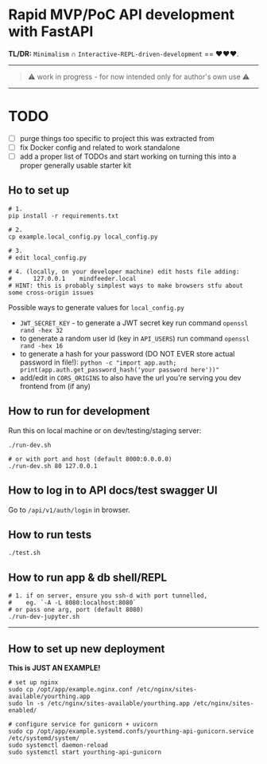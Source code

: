 # Rapid MVP/PoC API development with FastAPI

**TL/DR:** `Minimalism` ∩ `Interactive-REPL-driven-development` == ❤️❤️❤️.

---

> ⚠️ work in progress - for now intended only for author's own use ⚠️

---

# TODO

- [ ] purge things too specific to project this was extracted from
- [ ] fix Docker config and related to work standalone
- [ ] add a proper list of TODOs and start working on turning this into a proper generally usable starter kit

## Ho to set up
```shell script
# 1.
pip install -r requirements.txt

# 2.
cp example.local_config.py local_config.py

# 3.
# edit local_config.py

# 4. (locally, on your developer machine) edit hosts file adding:
#      127.0.0.1	mindfeeder.local
# HINT: this is probably simplest ways to make browsers stfu about some cross-origin issues
```

Possible ways to generate values for `local_config.py`
- `JWT_SECRET_KEY` - to generate a JWT secret key run command `openssl rand -hex 32`
- to generate a random user id (key in `API_USERS`) run command `openssl rand -hex 16`
- to generate a hash for your password (DO NOT EVER store actual password in file!): `python -c "import app.auth; print(app.auth.get_password_hash('your password here'))"`
- add/edit in `CORS_ORIGINS` to also have the url you're serving you dev frontend from (if any)


## How to run for development

Run this on local machine or on dev/testing/staging server:

```shell script
./run-dev.sh

# or with port and host (default 8000:0.0.0.0)
./run-dev.sh 80 127.0.0.1
```

## How to log in to API docs/test swagger UI

Go to `/api/v1/auth/login` in browser.

## How to run tests
```shell script
./test.sh
```

## How to run app & db shell/REPL

```shell script
# 1. if on server, ensure you ssh-d with port tunnelled,
#    eg. `-A -L 8080:localhost:8080`
# or pass one arg, port (default 8080)
./run-dev-jupyter.sh
```

---
## How to set up new deployment

**This is JUST AN EXAMPLE!**

```shell script
# set up nginx
sudo cp /opt/app/example.nginx.conf /etc/nginx/sites-available/yourthing.app
sudo ln -s /etc/nginx/sites-available/yourthing.app /etc/nginx/sites-enabled/

# configure service for gunicorn + uvicorn
sudo cp /opt/app/example.systemd.confs/yourthing-api-gunicorn.service /etc/systemd/system/
sudo systemctl daemon-reload
sudo systemctl start yourthing-api-gunicorn
```
